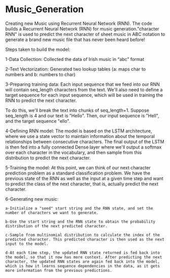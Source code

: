 # Music_Generation
Creating new Music using Recurrent Neural Network (RNN).
The code builds a Recurrent Neural Network (RNN) for music generation."character RNN" is used to predict the next character of sheet music in ABC notation to generate a brand new music file that has never been heard before!

Steps taken to build the model:

1-Data Collection: Collected the data of Irish music in “abc” format

2-Text Vectorization: Generated two lookup tables (a: maps char to numbers and b: numbers to char)

3-Preparing training data: Each input sequence that we feed into our RNN will contain seq_length characters from the text. We'll also need to define a target sequence for each input sequence, which will be used in training the RNN to predict the next character.

To do this, we'll break the text into chunks of seq_length+1. Suppose seq_length is 4 and our text is "Hello". Then, our input sequence is "Hell", and the target sequence "ello".

4-Defining RNN model: The model is based on the LSTM architecture, where we use a state vector to maintain information about the temporal relationships between consecutive characters. The final output of the LSTM is then fed into a fully connected Dense layer where we'll output a softmax over each character in the vocabulary, and then sample from this distribution to predict the next character.

5-Training the model: At this point, we can think of our next character prediction problem as a standard classification problem. We have the previous state of the RNN as well as the input at a given time step and want to predict the class of the next character, that is, actually predict the next character.

6-Generating new music: 

    a-Initialize a "seed" start string and the RNN state, and set the number of characters we want to generate.
  
    b-Use the start string and the RNN state to obtain the probability distribution of the next predicted character.
  
    c-Sample from multinomial distribution to calculate the index of the predicted character. This predicted character is then used as the next input to the model.
  
    d-At each time step, the updated RNN state returned is fed back into the model, so that it now has more context. After predicting the next character, the updated RNN states are again fed back into the model, which is how it learns sequence dependencies in the data, as it gets more information from the previous predictions.

